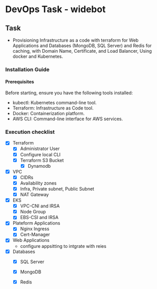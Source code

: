 # DevOps Task - widebot

## Task
 - Provisioning Infrastructure as a code with terraform for Web Applications and Databases
  (MongoDB, SQL Server) and Redis for caching, with Domain Name, Certificate, and Load
  Balancer, Using docker and Kubernetes.
###  Installation Guide
####  Prerequisites
  Before starting, ensure you have the following tools installed:
  - kubectl: Kubernetes command-line tool.
  - Terraform: Infrastructure as Code tool.
  - Docker: Containerization platform.
  - AWS CLI: Command-line interface for AWS services.
### Execution checklist
- [x] Terraform
	- [x] Administrator User
	- [x] Configure local CLI
	- [x] Terraform S3 Bucket
        - [x] Dynamodb
- [x] VPC
	- [x] CIDRs
	- [x] Availability zones
	- [x] Infra, Private subnet, Public Subnet
	- [x] NAT Gateway

- [x] EKS
	- [x] VPC-CNI and IRSA
	- [x] Node Group
	- [x] EBS-CSI and IRSA
- [x] Plateform Applications
	- [x] Nginx Ingress
	- [x] Cert-Manager
	
- [x] Web Applications
     - configure appsitting to intgrate with reies 
- [x] Databases
  - [x] SQL Server
  - [x] MongoDB
  - [x] Redis
    
 
